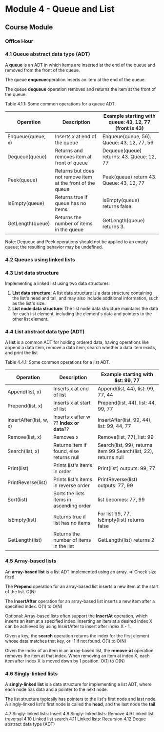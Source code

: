 # Module 4 - Queue and List

## Course Module

### Office Hour





### 4.1 Queue abstract data type (ADT)

A **queue** is an ADT in which items are inserted at the end of the queue and removed from the front of the queue. 

The queue **enqueue**operation inserts an item at the end of the queue.

The queue **dequeue** operation removes and returns the item at the front of the queue. 

Table 4.1.1: Some common operations for a queue ADT.

| Operation         | Description                                                | Example starting with queue: 43, 12, 77 (front is 43) |
| ----------------- | ---------------------------------------------------------- | ----------------------------------------------------- |
| Enqueue(queue, x) | Inserts x at end of the queue                              | Enqueue(queue, 56). Queue: 43, 12, 77, 56             |
| Dequeue(queue)    | Returns and removes item at front of queue                 | Dequeue(queue) returns: 43. Queue: 12, 77             |
| Peek(queue)       | Returns but does not remove item at the front of the queue | Peek(queue) return 43. Queue: 43, 12, 77              |
| IsEmpty(queue)    | Returns true if queue has no items                         | IsEmpty(queue) returns false.                         |
| GetLength(queue)  | Returns the number of items in the queue                   | GetLength(queue) returns 3.                           |

Note: Dequeue and Peek operations should not be applied to an empty queue; the resulting behavior may be undefined.

### 4.2 Queues using linked lists

### 4.3 List data structure

Implementing a linked list using two data structures: 

1. **List data structure**: A list data structure is a data structure containing the list's head and tail, and may also include additional information, such as the list's size.
2. **List node data structure**: The list node data structure maintains the data for each list element, including the element's data and pointers to the other list element.

### 4.4 List abstract data type (ADT)

A **list** is a common ADT for holding ordered data, having operations like append a data item, remove a data item, search whether a data item exists, and print the list

Table 4.4.1: Some common operations for a list ADT.

| Operation               | Description                              | Example starting with list: 99, 77                           |
| ----------------------- | ---------------------------------------- | ------------------------------------------------------------ |
| Append(list, x)         | Inserts x at end of list                 | Append(list, 44), list: 99, 77, 44                           |
| Prepend(list, x)        | Inserts x at start of list               | Prepend(list, 44), list: 44, 99, 77                          |
| InsertAfter(list, w, x) | Inserts x after w ?? **Index or data**?? | InsertAfter(list, 99, 44), list: 99, 44, 77                  |
| Remove(list, x)         | Removes x                                | Remove(list, 77), list: 99                                   |
| Search(list, x)         | Returns item if found, else returns null | Search(list, 99), returns item 99 Search(list, 22), returns null |
| Print(list)             | Prints list's items in order             | Print(list) outputs: 99, 77                                  |
| PrintReverse(list)      | Prints list's items in reverse order     | PrintReverse(list) outputs: 77, 99                           |
| Sort(list)              | Sorts the lists items in ascending order | list becomes: 77, 99                                         |
| IsEmpty(list)           | Returns true if list has no items        | For list 99, 77, IsEmpty(list) returns false                 |
| GetLength(list)         | Returns the number of items in the list  | GetLength(list) returns 2                                    |

### 4.5 Array-based lists

An **array-based list** is a list ADT implemented using an array. => Check size first!

The **Prepend** operation for an array-based list inserts a new item at the start of the list. O(N)

The **InsertAfter** operation for an array-based list inserts a new item after a specified index. O(1) to O(N)

Optional: Array-based lists often support the **InsertAt** operation, which inserts an item at a specified index. Inserting an item at a desired index X can be achieved by using InsertAfter to insert after index X - 1.

Given a key, the **search** operation returns the index for the first element whose data matches that key, or -1 if not found. O(1) to O(N)

Given the index of an item in an array-based list, the **remove-at** operation removes the item at that index. When removing an item at index X, each item after index X is moved down by 1 position. O(1) to O(N)

### 4.6 Singly-linked lists

A **singly-linked list** is a data structure for implementing a list ADT, where each node has data and a pointer to the next node. 

The list structure typically has pointers to the list's first node and last node. A singly-linked list's first node is called the **head**, and the last node the **tail**. 





4.7 Singly-linked lists: Insert
4.8 Singly-linked lists: Remove
4.9 Linked list traversal
4.10 Linked list search
4.11 Linked lists: Recursion
4.12 Deque abstract data type (ADT)